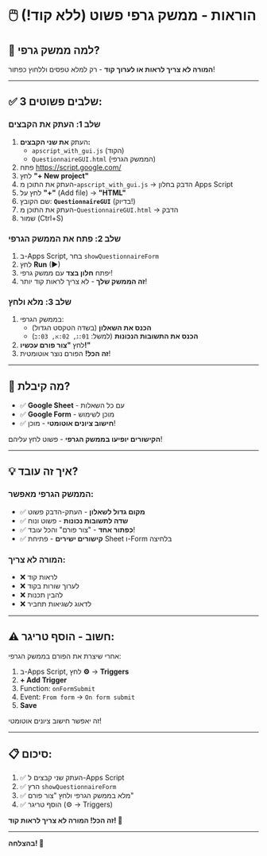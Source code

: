 # 🖱️ הוראות - ממשק גרפי פשוט (ללא קוד!)

## 🎯 למה ממשק גרפי?
**המורה לא צריך לראות או לערוך קוד** - רק למלא טפסים וללחוץ כפתור!

---

## ✅ 3 שלבים פשוטים:

### שלב 1: העתק את הקבצים
1. העתק **את שני הקבצים:**
   - `apscript_with_gui.js` (הקוד)
   - `QuestionnaireGUI.html` (הממשק הגרפי)
2. פתח https://script.google.com/
3. לחץ **"+ New project"**
4. העתק את התוכן מ-`apscript_with_gui.js` → הדבק בחלון Apps Script
5. לחץ על **"+"** (Add file) → **"HTML"**
6. שם הקובץ: **`QuestionnaireGUI`** (בדיוק!)
7. העתק את התוכן מ-`QuestionnaireGUI.html` → הדבק
8. שמור (Ctrl+S)

### שלב 2: פתח את הממשק הגרפי
1. ב-Apps Script, בחר `showQuestionnaireForm`
2. לחץ **Run** (▶)
3. יפתח **חלון בצד** עם ממשק גרפי!
4. **זה הממשק שלך** - לא צריך לראות קוד יותר!

### שלב 3: מלא ולחץ
1. בממשק הגרפי:
   - **הכנס את השאלון** (בשדה הטקסט הגדול)
   - **הכנס את התשובות הנכונות** (למשל: `01:ג, 02:א, 03:ב`)
2. לחץ **"צור פורם עכשיו!"**
3. **זה הכל!** הפורם נוצר אוטומטית!

---

## 🎉 מה קיבלת?

- ✅ **Google Sheet** - עם כל השאלות
- ✅ **Google Form** - מוכן לשימוש
- ✅ **חישוב ציונים אוטומטי** - מוכן!

**הקישורים יופיעו בממשק הגרפי** - פשוט לחץ עליהם!

---

## 💡 איך זה עובד?

### הממשק הגרפי מאפשר:
- ✅ **מקום גדול לשאלון** - העתק-הדבק פשוט
- ✅ **שדה לתשובות נכונות** - פשוט ונוח
- ✅ **כפתור אחד** - "צור פורם" והכל עובד!
- ✅ **קישורים ישירים** - פתיחת Sheet ו-Form בלחיצה

### המורה לא צריך:
- ❌ לראות קוד
- ❌ לערוך שורות בקוד
- ❌ להבין תכנות
- ❌ לדאוג לשגיאות תחביר

---

## ⚠️ חשוב - הוסף טריגר:

אחרי שיצרת את הפורם בממשק הגרפי:

1. ב-Apps Script, לחץ **⚙️** → **Triggers**
2. **+ Add Trigger**
3. Function: `onFormSubmit`
4. Event: `From form` → `On form submit`
5. **Save**

זה יאפשר חישוב ציונים אוטומטי!

---

## 📋 סיכום:

1. ✅ העתק שני קבצים ל-Apps Script
2. ✅ הרץ `showQuestionnaireForm`
3. ✅ מלא בממשק הגרפי ולחץ "צור פורם"
4. ✅ הוסף טריגר (⚙️ → Triggers)

**זה הכל! המורה לא צריך לראות קוד! 🎉**

---

**בהצלחה! 🚀**

